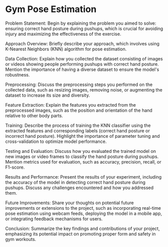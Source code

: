 # **Gym Pose Estimation**
Problem Statement:  Begin by explaining the problem you aimed to solve: ensuring correct hand posture during pushups, which is crucial for avoiding injury and maximizing the effectiveness of the exercise.

Approach Overview: Briefly describe your approach, which involves using K-Nearest Neighbors (KNN) algorithm for pose estimation.

Data Collection: Explain how you collected the dataset consisting of images or videos showing people performing pushups with correct hand posture. Mention the importance of having a diverse dataset to ensure the model's robustness.

Preprocessing: Discuss the preprocessing steps you performed on the collected data, such as resizing images, removing noise, or augmenting the dataset to increase its size and diversity.

Feature Extraction: Explain the features you extracted from the preprocessed images, such as the position and orientation of the hand relative to other body parts.

Training: Describe the process of training the KNN classifier using the extracted features and corresponding labels (correct hand posture or incorrect hand posture). Highlight the importance of parameter tuning and cross-validation to optimize model performance.

Testing and Evaluation: Discuss how you evaluated the trained model on new images or video frames to classify the hand posture during pushups. Mention metrics used for evaluation, such as accuracy, precision, recall, or F1-score.

Results and Performance: Present the results of your experiment, including the accuracy of the model in detecting correct hand posture during pushups. Discuss any challenges encountered and how you addressed them.

Future Improvements: Share your thoughts on potential future improvements or extensions to the project, such as incorporating real-time pose estimation using webcam feeds, deploying the model in a mobile app, or integrating feedback mechanisms for users.

Conclusion: Summarize the key findings and contributions of your project, emphasizing its potential impact on promoting proper form and safety in gym workouts.
